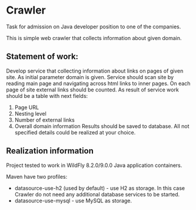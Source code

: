 # Crawler
Task for admission on Java developer position to one of the companies.

This is simple web crawler that collects information about given domain.

## Statement of work:
Develop service that collecting information about links on pages of given site. As initial parameter domain is given. Service should scan site by reading main page and navigating across html links to inner pages. On each page of site external links should be counted.
As result of service work should be a table with next fields:
1. Page URL
2. Nesting level
3. Number of external links
4. Overall domain information
Results should be saved to database. All not specified details could be realized at your choice.

## Realization information
Project tested to work in WildFly 8.2.0/9.0.0 Java application containers.

Maven have two profiles:
- datasource-use-h2 (used by default) - use H2 as storage. In this case Crawler do not need any additional database services to be started.
- datasource-use-mysql - use MySQL as storage.
